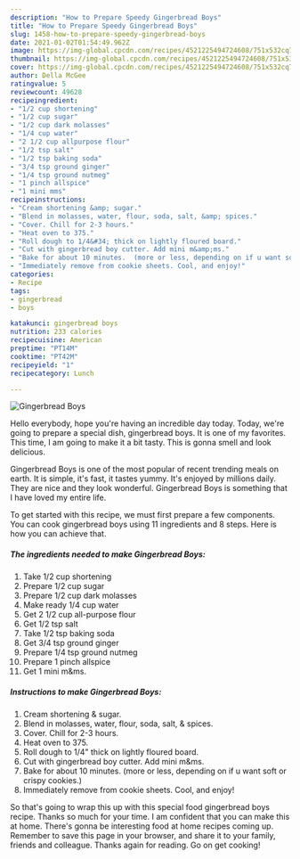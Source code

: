 ```yaml
---
description: "How to Prepare Speedy Gingerbread Boys"
title: "How to Prepare Speedy Gingerbread Boys"
slug: 1458-how-to-prepare-speedy-gingerbread-boys
date: 2021-01-02T01:54:49.962Z
image: https://img-global.cpcdn.com/recipes/4521225494724608/751x532cq70/gingerbread-boys-recipe-main-photo.jpg
thumbnail: https://img-global.cpcdn.com/recipes/4521225494724608/751x532cq70/gingerbread-boys-recipe-main-photo.jpg
cover: https://img-global.cpcdn.com/recipes/4521225494724608/751x532cq70/gingerbread-boys-recipe-main-photo.jpg
author: Della McGee
ratingvalue: 5
reviewcount: 49628
recipeingredient:
- "1/2 cup shortening"
- "1/2 cup sugar"
- "1/2 cup dark molasses"
- "1/4 cup water"
- "2 1/2 cup allpurpose flour"
- "1/2 tsp salt"
- "1/2 tsp baking soda"
- "3/4 tsp ground ginger"
- "1/4 tsp ground nutmeg"
- "1 pinch allspice"
- "1 mini mms"
recipeinstructions:
- "Cream shortening &amp; sugar."
- "Blend in molasses, water, flour, soda, salt, &amp; spices."
- "Cover. Chill for 2-3 hours."
- "Heat oven to 375."
- "Roll dough to 1/4&#34; thick on lightly floured board."
- "Cut with gingerbread boy cutter. Add mini m&amp;ms."
- "Bake for about 10 minutes.  (more or less, depending on if u want soft or crispy cookies.)"
- "Immediately remove from cookie sheets. Cool, and enjoy!"
categories:
- Recipe
tags:
- gingerbread
- boys

katakunci: gingerbread boys 
nutrition: 233 calories
recipecuisine: American
preptime: "PT14M"
cooktime: "PT42M"
recipeyield: "1"
recipecategory: Lunch

---
```



![Gingerbread Boys](https://img-global.cpcdn.com/recipes/4521225494724608/751x532cq70/gingerbread-boys-recipe-main-photo.jpg)

Hello everybody, hope you're having an incredible day today. Today, we're going to prepare a special dish, gingerbread boys. It is one of my favorites. This time, I am going to make it a bit tasty. This is gonna smell and look delicious.



Gingerbread Boys is one of the most popular of recent trending meals on earth. It is simple, it's fast, it tastes yummy. It's enjoyed by millions daily. They are nice and they look wonderful. Gingerbread Boys is something that I have loved my entire life.


To get started with this recipe, we must first prepare a few components. You can cook gingerbread boys using 11 ingredients and 8 steps. Here is how you can achieve that.

<!--inarticleads1-->

##### The ingredients needed to make Gingerbread Boys:

1. Take 1/2 cup shortening
1. Prepare 1/2 cup sugar
1. Prepare 1/2 cup dark molasses
1. Make ready 1/4 cup water
1. Get 2 1/2 cup all-purpose flour
1. Get 1/2 tsp salt
1. Take 1/2 tsp baking soda
1. Get 3/4 tsp ground ginger
1. Prepare 1/4 tsp ground nutmeg
1. Prepare 1 pinch allspice
1. Get 1 mini m&amp;ms.




<!--inarticleads2-->

##### Instructions to make Gingerbread Boys:

1. Cream shortening &amp; sugar.
1. Blend in molasses, water, flour, soda, salt, &amp; spices.
1. Cover. Chill for 2-3 hours.
1. Heat oven to 375.
1. Roll dough to 1/4&#34; thick on lightly floured board.
1. Cut with gingerbread boy cutter. Add mini m&amp;ms.
1. Bake for about 10 minutes.  (more or less, depending on if u want soft or crispy cookies.)
1. Immediately remove from cookie sheets. Cool, and enjoy!




So that's going to wrap this up with this special food gingerbread boys recipe. Thanks so much for your time. I am confident that you can make this at home. There's gonna be interesting food at home recipes coming up. Remember to save this page in your browser, and share it to your family, friends and colleague. Thanks again for reading. Go on get cooking!
